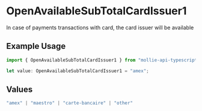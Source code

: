 # OpenAvailableSubTotalCardIssuer1

In case of payments transactions with card, the card issuer will be available

## Example Usage

```typescript
import { OpenAvailableSubTotalCardIssuer1 } from "mollie-api-typescript/models/operations";

let value: OpenAvailableSubTotalCardIssuer1 = "amex";
```

## Values

```typescript
"amex" | "maestro" | "carte-bancaire" | "other"
```
